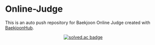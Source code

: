 # Online-Judge
This is an auto push repository for Baekjoon Online Judge created with [BaekjoonHub](https://github.com/BaekjoonHub/BaekjoonHub).

<p align="center">
  <a href="https://solved.ac/parkjbdev">
    <img src="http://mazassumnida.wtf/api/v2/generate_badge?boj=parkjbdev" alt="solved.ac badge" />
  </a>
</p>
